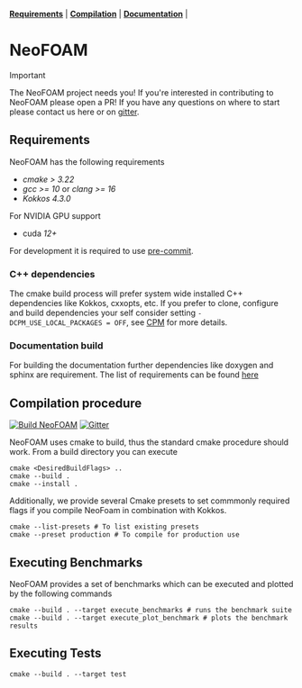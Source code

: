 **[Requirements](#requirements)** |
**[Compilation](#Compilation)** |
**[Documentation](https://exasim-project.com/NeoFOAM/latest)** |
# NeoFOAM

> [!IMPORTANT]
> The NeoFOAM project needs you!
> If you're interested in contributing to NeoFOAM please open a PR! If you have any questions on where to start please contact us here or on [gitter](https://matrix.to/#/#NeoFOAM:gitter.im).

## Requirements

NeoFOAM has the following requirements

*  _cmake > 3.22_
*  _gcc >= 10_ or  _clang >= 16_
*  _Kokkos 4.3.0_

For NVIDIA GPU support
* cuda _12+_

For development it is required to use [pre-commit](https://pre-commit.com/).

### C++ dependencies

The cmake build process will prefer system wide installed C++ dependencies like Kokkos, cxxopts, etc. If you prefer to clone, configure and build dependencies your self consider setting `-DCPM_USE_LOCAL_PACKAGES = OFF`, see [CPM](https://github.com/cpm-cmake/CPM.cmake) for more details.

### Documentation build

For building the documentation further dependencies like doxygen and sphinx are requirement. The list of requirements can be found [here](https://github.com/exasim-project/NeoFOAM/actions/workflows/doc.yml)

## Compilation procedure

[![Build NeoFOAM](https://github.com/exasim-project/NeoFOAM/actions/workflows/build.yaml/badge.svg)](https://github.com/exasim-project/NeoFOAM/actions/workflows/build.yaml)
[![Gitter](https://img.shields.io/badge/Gitter-8A2BE2)](https://matrix.to/#/#NeoFOAM:gitter.im)

NeoFOAM uses cmake to build, thus the standard cmake procedure should work. From a build directory you can execute

    cmake <DesiredBuildFlags> ..
    cmake --build .
    cmake --install .

Additionally, we provide several Cmake presets to set commmonly required flags if you compile NeoFoam in combination with Kokkos.

    cmake --list-presets # To list existing presets
    cmake --preset production # To compile for production use



## Executing Benchmarks

NeoFOAM provides a set of benchmarks which can be executed and plotted by the following commands

    cmake --build . --target execute_benchmarks # runs the benchmark suite
    cmake --build . --target execute_plot_benchmark # plots the benchmark results


## Executing Tests

    cmake --build . --target test
